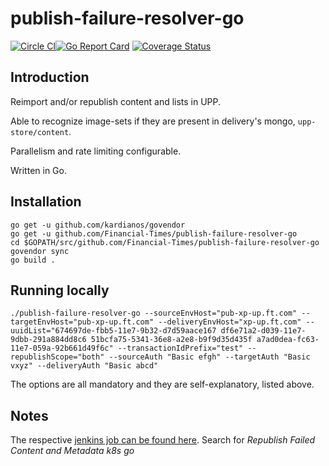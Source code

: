 # publish-failure-resolver-go

[![Circle CI](https://circleci.com/gh/Financial-Times/publish-failure-resolver-go/tree/master.png?style=shield)](https://circleci.com/gh/Financial-Times/publish-failure-resolver-go/tree/master)[![Go Report Card](https://goreportcard.com/badge/github.com/Financial-Times/publish-failure-resolver-go)](https://goreportcard.com/report/github.com/Financial-Times/publish-failure-resolver-go) [![Coverage Status](https://coveralls.io/repos/github/Financial-Times/publish-failure-resolver-go/badge.svg)](https://coveralls.io/github/Financial-Times/publish-failure-resolver-go)

## Introduction

Reimport and/or republish content and lists in UPP.

Able to recognize image-sets if they are present in delivery's mongo, `upp-store/content`.

Parallelism and rate limiting configurable.

Written in Go.

## Installation

```
go get -u github.com/kardianos/govendor
go get -u github.com/Financial-Times/publish-failure-resolver-go
cd $GOPATH/src/github.com/Financial-Times/publish-failure-resolver-go
govendor sync
go build .
```

## Running locally

```
./publish-failure-resolver-go --sourceEnvHost="pub-xp-up.ft.com" --targetEnvHost="pub-xp-up.ft.com" --deliveryEnvHost="xp-up.ft.com" --uuidList="674697de-fbb5-11e7-9b32-d7d59aace167 df6e71a2-d039-11e7-9dbb-291a884dd8c6 51bcfa75-5341-36e8-a2e8-b9f9d35d435f a7ad0dea-fc63-11e7-059a-92b661d49f6c" --transactionIdPrefix="test" --republishScope="both" --sourceAuth "Basic efgh" --targetAuth "Basic vxyz" --deliveryAuth "Basic abcd"
```

The options are all mandatory and they are self-explanatory, listed above.

## Notes

The respective [jenkins job can be found here](http://ftjen06609-lvpr-uk-p:8181). Search for _Republish Failed Content and Metadata k8s go_

